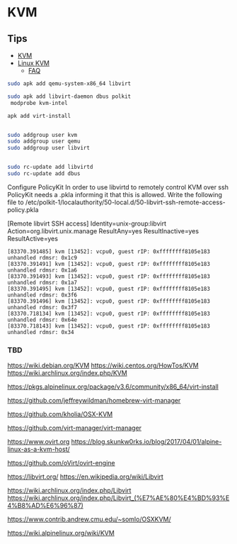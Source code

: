# KVM
## Tips
* [KVM](https://en.wikipedia.org/wiki/Kernel-based_Virtual_Machine)
* [Linux KVM](https://www.linux-kvm.org)
  * [FAQ](https://www.linux-kvm.org/page/FAQ)




```bash
sudo apk add qemu-system-x86_64 libvirt 

sudo apk add libvirt-daemon dbus polkit
 modprobe kvm-intel

apk add virt-install


sudo addgroup user kvm
sudo addgroup user qemu
sudo addgroup user libvirt


sudo rc-update add libvirtd
sudo rc-update add dbus
```

Configure PolicyKit
In order to use libvirtd to remotely control KVM over ssh PolicyKit needs a .pkla informing it that this is allowed. Write the following file to /etc/polkit-1/localauthority/50-local.d/50-libvirt-ssh-remote-access-policy.pkla

[Remote libvirt SSH access]
 Identity=unix-group:libvirt
 Action=org.libvirt.unix.manage
 ResultAny=yes
 ResultInactive=yes
 ResultActive=yes


```
[83370.391485] kvm [13452]: vcpu0, guest rIP: 0xffffffff8105e183 unhandled rdmsr: 0x1c9
[83370.391491] kvm [13452]: vcpu0, guest rIP: 0xffffffff8105e183 unhandled rdmsr: 0x1a6
[83370.391493] kvm [13452]: vcpu0, guest rIP: 0xffffffff8105e183 unhandled rdmsr: 0x1a7
[83370.391495] kvm [13452]: vcpu0, guest rIP: 0xffffffff8105e183 unhandled rdmsr: 0x3f6
[83370.391496] kvm [13452]: vcpu0, guest rIP: 0xffffffff8105e183 unhandled rdmsr: 0x3f7
[83370.718134] kvm [13452]: vcpu0, guest rIP: 0xffffffff8105e183 unhandled rdmsr: 0x64e
[83370.718143] kvm [13452]: vcpu0, guest rIP: 0xffffffff8105e183 unhandled rdmsr: 0x34
```

### TBD

https://wiki.debian.org/KVM
https://wiki.centos.org/HowTos/KVM
https://wiki.archlinux.org/index.php/KVM

https://pkgs.alpinelinux.org/package/v3.6/community/x86_64/virt-install



https://github.com/jeffreywildman/homebrew-virt-manager

https://github.com/kholia/OSX-KVM

https://github.com/virt-manager/virt-manager

https://www.ovirt.org
https://blog.skunkw0rks.io/blog/2017/04/01/alpine-linux-as-a-kvm-host/

https://github.com/oVirt/ovirt-engine

https://libvirt.org/
https://en.wikipedia.org/wiki/Libvirt

https://wiki.archlinux.org/index.php/Libvirt
https://wiki.archlinux.org/index.php/Libvirt_(%E7%AE%80%E4%BD%93%E4%B8%AD%E6%96%87)


https://www.contrib.andrew.cmu.edu/~somlo/OSXKVM/

https://wiki.alpinelinux.org/wiki/KVM
